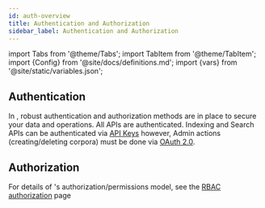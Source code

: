 ```yaml
---
id: auth-overview
title: Authentication and Authorization
sidebar_label: Authentication and Authorization
---
```


import Tabs from '@theme/Tabs';
import TabItem from '@theme/TabItem';
import {Config} from '@site/docs/definitions.md';
import {vars} from '@site/static/variables.json';

## Authentication

In <Config v="names.product"/>, robust authentication and authorization methods are 
in place to secure your data and operations. All <Config v="names.product"/> APIs are authenticated. 
Indexing and Search APIs can be authenticated via [API Keys](/docs/learn/authentication/api-key-management)
however, Admin actions (creating/deleting corpora) must be done via
[OAuth 2.0](/docs/api-reference/auth-apis/oauth-2).

## Authorization
For details of <Config v="names.product"/>'s authorization/permissions model,
see the [RBAC authorization](/docs/learn/authentication/role-based-access-control) page